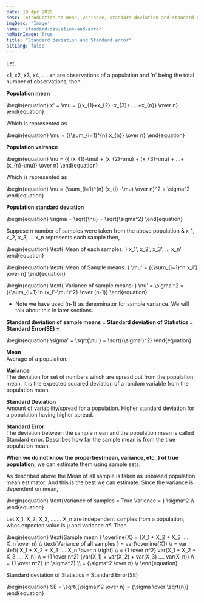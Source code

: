 ```yaml
---
date: 19 Apr 2020
desc: Introduction to mean, variance, standard deviation and standard error of a population
imgDesc: 'Image'
name: 'standard-deviation-and-error'
noMainImage: True
title: "Standard deviation and Standard error"
altLang: false
---
```

<div>
    <adsbygoogle />
</div>
<Adsense
          data-ad-client="ca-pub-3042269102042405"
          data-ad-slot="1234567890"
/>

Let,

x1, x2, x3, x4, .... xn are observations of a population and 'n' being the total number of observations, then   

**Population mean**

\begin{equation}
x' = \mu = {{x_{1}+x_{2}+x_{3}+.....+x_{n}} \over n}
\end{equation}

Which is represented as

\begin{equation}
\mu = {{\sum_{i=1}^{n} x_{n}} \over n}
\end{equation}

**Population vairance**

\begin{equation}
\nu = {{ (x_{1}-\mu) + (x_{2}-\mu) + (x_{3}-\mu) +....+ (x_{n}-\mu)} \over n} 
\end{equation}

Which is represented as

\begin{equation}
\nu = {\sum_{i=1}^{n} (x_{i} -\mu) \over n}^2 =  \sigma^2 
\end{equation}

**Population standard deviation**  

\begin{equation}
\sigma = \sqrt{\nu} = \sqrt{\sigma^2}
\end{equation}

Suppose n number of samples were taken from the above population &  x_1, x_2, x_3, ... x_n represents each sample then, 

\begin{equation}
\text{   Mean of each samples:   } x_1', x_2', x_3', ... x_n'
\end{equation}

\begin{equation}
\text{   Mean of Sample means:   } \mu' = {{\sum_{i=1}^n x_i'} \over n}
\end{equation}    

\begin{equation}
\text{   Variance of sample means:   } \nu' = \sigma'^2 = {{\sum_{i=1}^n (x_i'-\mu')^2} \over (n-1)}
\end{equation}    

- Note we have used (n-1) as denominator for sample variance. We will talk about this in later sections.

**Standard deviation of sample means = Standard deviation of Statistics = Standard Error(SE) =** 

\begin{equation}
\sigma' = \sqrt{\nu'} = \sqrt{(\sigma')^2}
\end{equation}

**Mean**  
Average of a population.

**Variance**  
The deviation for set of numbers which are spread out from the population mean. It is the expected squared deviation of a random variable from the population mean.

**Standard Deviation**   
Amount of variability/spread for a population. Higher standard deviation for a population having higher spread.

**Standard Error**  
The deviation between the sample mean and the population mean is called Standard error. Describes how far the sample mean is from the true population mean.


**When we do not know the properties(mean, variance, etc.,) of true population,** we can estimate them using sample sets.

As described above the Mean of all sample is taken as unbiased population mean estimator. And this is the best we can estimate. 
Since the variance is dependent on mean, 

\begin{equation}
\text{Variance of samples = True Varience = } \sigma^2 \\\\
\end{equation}

Let X_1, X_2, X_3, ....... X_n are independent samples from a population, whos expected value is µ and variance σ². Then  

\begin{equation}
\text{Sample mean } \overline{X} = {X_1 + X_2 + X_3 .... X_n \over n} \\\\
\text{Variance of all samples } = var(\overline{X})   \\\\
= var \left( X_1 + X_2 + X_3 .... X_n \over n \right)  \\\\
= {1 \over n^2} var(X_1 + X_2 + X_3 .... X_n)   \\\\
= {1 \over n^2} (var(X_1) + var(X_2) + var(X_3) .... var(X_n))  \\\\
= {1 \over n^2} (n \sigma^2)  \\\\
= {\sigma^2 \over n}  \\\\
\end{equation}

Standard deviation of Statistics = Standard Error(SE)

\begin{equation}
SE = \sqrt{(\sigma)^2 \over n} = {\sigma \over \sqrt{n}}
\end{equation}

<style>

</style>
